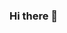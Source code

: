 ### Hi there 👋

<!--
**shinchan367/shinchan367** is a ✨ _special_ ✨ repository because its `README.md` (this file) appears on your GitHub profile.
[![shinchan367's GitHub | Stats](https://stats.quine.sh/shinchan367/github?theme=dark)](https://quine.sh?utm_source=widgets&utm_campaign=shinchan367)
Here are some ideas to get you started:

- 🔭 I’m currently working on frontend development
- 🌱 I’m currently learning backend development
- 👯 I’m looking to collaborate on hackathons, tech
- 🤔 I’m looking for help with the backend
- 💬 Ask me about frontend,dsa
- 📫 How to reach me: manojnasanam@gmail.com
- 😄 Pronouns: she/her

-->

